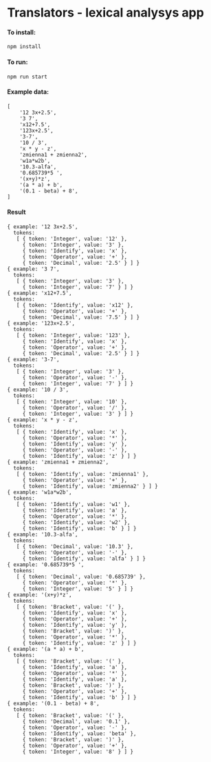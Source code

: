 # Translators - lexical analysys app

#### To install:

    npm install

#### To run:

    npm run start

#### Example data:

    [
        '12 3x+2.5',
        '3 7',
        'x12+7.5',
        '123x+2.5',
        '3-7',
        '10 / 3',
        'x * y - z',
        'zmienna1 + zmienna2',
        'w1a*w2b',
        '10.3-alfa',
        '0.685739*5 ',
        '(x+y)*z',
        '(a * a) + b',
        '(0.1 - beta) + 8',
    ]

#### Result


	{ example: '12 3x+2.5',
	  tokens:
	   [ { token: 'Integer', value: '12' },
	     { token: 'Integer', value: '3' },
	     { token: 'Identify', value: 'x' },
	     { token: 'Operator', value: '+' },
	     { token: 'Decimal', value: '2.5' } ] }
	{ example: '3 7',
	  tokens:
	   [ { token: 'Integer', value: '3' },
	     { token: 'Integer', value: '7' } ] }
	{ example: 'x12+7.5',
	  tokens:
	   [ { token: 'Identify', value: 'x12' },
	     { token: 'Operator', value: '+' },
	     { token: 'Decimal', value: '7.5' } ] }
	{ example: '123x+2.5',
	  tokens:
	   [ { token: 'Integer', value: '123' },
	     { token: 'Identify', value: 'x' },
	     { token: 'Operator', value: '+' },
	     { token: 'Decimal', value: '2.5' } ] }
	{ example: '3-7',
	  tokens:
	   [ { token: 'Integer', value: '3' },
	     { token: 'Operator', value: '-' },
	     { token: 'Integer', value: '7' } ] }
	{ example: '10 / 3',
	  tokens:
	   [ { token: 'Integer', value: '10' },
	     { token: 'Operator', value: '/' },
	     { token: 'Integer', value: '3' } ] }
	{ example: 'x * y - z',
	  tokens:
	   [ { token: 'Identify', value: 'x' },
	     { token: 'Operator', value: '*' },
	     { token: 'Identify', value: 'y' },
	     { token: 'Operator', value: '-' },
	     { token: 'Identify', value: 'z' } ] }
	{ example: 'zmienna1 + zmienna2',
	  tokens:
	   [ { token: 'Identify', value: 'zmienna1' },
	     { token: 'Operator', value: '+' },
	     { token: 'Identify', value: 'zmienna2' } ] }
	{ example: 'w1a*w2b',
	  tokens:
	   [ { token: 'Identify', value: 'w1' },
	     { token: 'Identify', value: 'a' },
	     { token: 'Operator', value: '*' },
	     { token: 'Identify', value: 'w2' },
	     { token: 'Identify', value: 'b' } ] }
	{ example: '10.3-alfa',
	  tokens:
	   [ { token: 'Decimal', value: '10.3' },
	     { token: 'Operator', value: '-' },
	     { token: 'Identify', value: 'alfa' } ] }
	{ example: '0.685739*5 ',
	  tokens:
	   [ { token: 'Decimal', value: '0.685739' },
	     { token: 'Operator', value: '*' },
	     { token: 'Integer', value: '5' } ] }
	{ example: '(x+y)*z',
	  tokens:
	   [ { token: 'Bracket', value: '(' },
	     { token: 'Identify', value: 'x' },
	     { token: 'Operator', value: '+' },
	     { token: 'Identify', value: 'y' },
	     { token: 'Bracket', value: ')' },
	     { token: 'Operator', value: '*' },
	     { token: 'Identify', value: 'z' } ] }
	{ example: '(a * a) + b',
	  tokens:
	   [ { token: 'Bracket', value: '(' },
	     { token: 'Identify', value: 'a' },
	     { token: 'Operator', value: '*' },
	     { token: 'Identify', value: 'a' },
	     { token: 'Bracket', value: ')' },
	     { token: 'Operator', value: '+' },
	     { token: 'Identify', value: 'b' } ] }
	{ example: '(0.1 - beta) + 8',
	  tokens:
	   [ { token: 'Bracket', value: '(' },
	     { token: 'Decimal', value: '0.1' },
	     { token: 'Operator', value: '-' },
	     { token: 'Identify', value: 'beta' },
	     { token: 'Bracket', value: ')' },
	     { token: 'Operator', value: '+' },
	     { token: 'Integer', value: '8' } ] }



